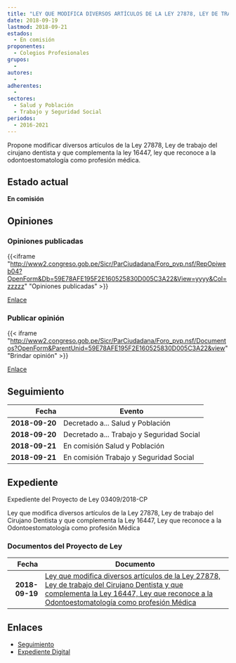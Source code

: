 ```yaml
---
title: "LEY QUE MODIFICA DIVERSOS ARTÍCULOS DE LA LEY 27878, LEY DE TRABAJO DEL CIRUJANO DENTISTA Y QUE COMPLEMENTA LA LEY 16447, LEY QUE RECONOCE A LA ODONTOESTOMATOLOGÍA COMO PROFESIÓN MÉDICA"
date: 2018-09-19
lastmod: 2018-09-21
estados: 
  - En comisión
proponentes: 
  - Colegios Profesionales
grupos: 
  - 
autores: 
  - 
adherentes: 
  - 
sectores: 
  - Salud y Población
  - Trabajo y Seguridad Social
periodos: 
  - 2016-2021
---
```


Propone modificar diversos artículos de la Ley 27878, Ley de trabajo del cirujano dentista y que complementa la ley 16447, ley que reconoce a la odontoestomatología como profesión médica.


## Estado actual

**En comisión**

## Opiniones

### Opiniones publicadas

{{<iframe "http://www2.congreso.gob.pe/Sicr/ParCiudadana/Foro_pvp.nsf/RepOpiweb04?OpenForm&Db=59E78AFE195F2E160525830D005C3A22&View=yyyy&Col=zzzzz" "Opiniones publicadas" >}}

[Enlace](http://www2.congreso.gob.pe/Sicr/ParCiudadana/Foro_pvp.nsf/RepOpiweb04?OpenForm&Db=59E78AFE195F2E160525830D005C3A22&View=yyyy&Col=zzzzz)
### Publicar opinión

{{< iframe "http://www2.congreso.gob.pe/Sicr/ParCiudadana/Foro_pvp.nsf/Documentos?OpenForm&ParentUnid=59E78AFE195F2E160525830D005C3A22&view" "Brindar opinión" >}}

[Enlace](http://www2.congreso.gob.pe/Sicr/ParCiudadana/Foro_pvp.nsf/Documentos?OpenForm&ParentUnid=59E78AFE195F2E160525830D005C3A22&view)

## Seguimiento

| Fecha | Evento |
|------:|--------|
| **2018-09-20** | Decretado a... Salud y Población|
| **2018-09-20** | Decretado a... Trabajo y Seguridad Social|
| **2018-09-21** | En comisión Salud y Población|
| **2018-09-21** | En comisión Trabajo y Seguridad Social|


## Expediente

Expediente del Proyecto de Ley 03409/2018-CP

Ley que modifica diversos artículos de la Ley 27878, Ley de trabajo del Cirujano Dentista y que complementa la Ley 16447, Ley que reconoce a la Odontoestomatología como profesión Médica


### Documentos del Proyecto de Ley

| Fecha | Documento |
|------:|--------|
| **2018-09-19** | [Ley que modifica diversos artículos de la Ley 27878, Ley de trabajo del Cirujano Dentista y que complementa la Ley 16447, Ley que reconoce a la Odontoestomatología como profesión Médica](http://www.leyes.congreso.gob.pe/Documentos/2016_2021/Proyectos_de_Ley_y_de_Resoluciones_Legislativas/PL0340920180919..pdf) |

## Enlaces 

- [Seguimiento](http://www2.congreso.gob.pe/Sicr/TraDocEstProc/CLProLey2016.nsf/f7fff46988ca05b1052578e100829cc7/8b67f8a69aa2c02f0525830d00595c45?OpenDocument)
- [Expediente Digital](http://www2.congreso.gob.pe/Sicr/TraDocEstProc/CLProLey2016.nsf/f7fff46988ca05b1052578e100829cc7/8b67f8a69aa2c02f0525830d00595c45?OpenDocument&Click=05257FB7005EB655.eb71d0cf91d8294e05256cdf006b5706/$Body/0.1C6C)
